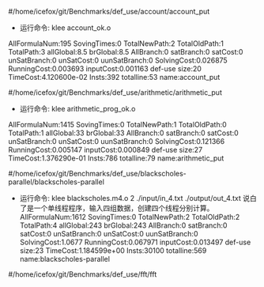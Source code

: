 #/home/icefox/git/Benchmarks/def_use/account/account_put
- 运行命令:
	klee account_ok.o 

AllFormulaNum:195
SovingTimes:0
TotalNewPath:2
TotalOldPath:1
TotalPath:3
allGlobal:8.5
brGlobal:8.5
AllBranch:0
satBranch:0
satCost:0
unSatBranch:0
unSatCost:0
uunSatBranch:0
SolvingCost:0.026875
RunningCost:0.003693
inputCost:0.001163
def-use size:20
TimeCost:4.120600e-02
Insts:392
totalline:53
name:account_put



#/home/icefox/git/Benchmarks/def_use/arithmetic/arithmetic_put
- 运行命令:
	klee arithmetic_prog_ok.o 

AllFormulaNum:1415
SovingTimes:0
TotalNewPath:1
TotalOldPath:0
TotalPath:1
allGlobal:33
brGlobal:33
AllBranch:0
satBranch:0
satCost:0
unSatBranch:0
unSatCost:0
uunSatBranch:0
SolvingCost:0.121366
RunningCost:0.005147
inputCost:0.000849
def-use size:27
TimeCost:1.376290e-01
Insts:786
totalline:79
name:arithmetic_put



#/home/icefox/git/Benchmarks/def_use/blackscholes-parallel/blackscholes-parallel
- 运行命令:
	klee blackscholes.m4.o 2 ./input/in_4.txt ./output/out_4.txt 
说白了是一个单线程程序，输入四组数据，创建四个线程分别计算。
AllFormulaNum:1612
SovingTimes:0
TotalNewPath:2
TotalOldPath:2
TotalPath:4
allGlobal:243
brGlobal:243
AllBranch:0
satBranch:0
satCost:0
unSatBranch:0
unSatCost:0
uunSatBranch:0
SolvingCost:1.0677
RunningCost:0.067971
inputCost:0.013497
def-use size:23
TimeCost:1.184599e+00
Insts:30100
totalline:569
name:blackscholes-parallel



#/home/icefox/git/Benchmarks/def_use/fft/fft
